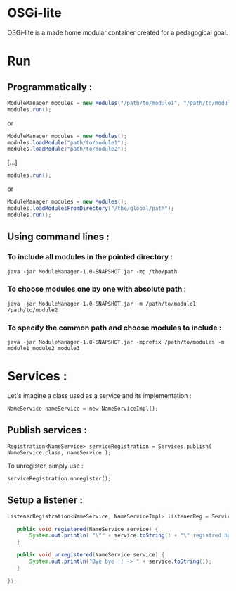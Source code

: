 OSGi-lite
=========

OSGi-lite is a made home modular container created for a pedagogical goal. 



Run
===

Programmatically : 
------------------

```java
ModuleManager modules = new Modules("/path/to/module1", "/path/to/module2", ...);
modules.run();
```

or

```java
ModuleManager modules = new Modules();
modules.loadModule("path/to/module1");
modules.loadModule("path/to/module2");
```
[...]
```java
modules.run();
```

or

```java
ModuleManager modules = new Modules();
modules.loadModulesFromDirectory("/the/global/path");
modules.run();
```

Using command lines :
---------------------

### To include all modules in the pointed directory :
`java -jar ModuleManager-1.0-SNAPSHOT.jar -mp /the/path`

### To choose modules one by one with absolute path :
`java -jar ModuleManager-1.0-SNAPSHOT.jar -m /path/to/module1 /path/to/module2`

### To specify the common path and choose modules to include :
`java -jar ModuleManager-1.0-SNAPSHOT.jar -mprefix /path/to/modules -m module1 module2 module3`



Services :
==================

Let's imagine a class used as a service and its implementation :

`NameService nameService = new NameServiceImpl();`

Publish services :
------------------

`Registration<NameService> serviceRegistration = Services.publish( NameService.class, nameService );`

To unregister, simply use :

`serviceRegistration.unregister();`

Setup a listener :
------------------

```java
ListenerRegistration<NameService, NameServiceImpl> listenerReg = Services.listenTo( NameService.class ).with(new ServiceListener<NameService>() {

   public void registered(NameService service) {                           
       System.out.println( "\"" + service.toString() + "\" registred hombre !");
   }

   public void unregistered(NameService service) {
       System.out.println("Bye bye !! -> " + service.toString());
   }
 
});
```
